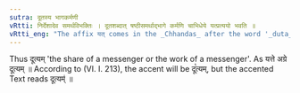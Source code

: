 ```yaml
---
sutra: दूतस्य भागकर्मणी
vRtti: निर्देशादेव समर्थविभक्तिः । दूतशब्दात् षष्ठीसमर्थाद्भागे कर्मणि चाभिधेये यत्प्रत्ययो भवति ॥
vRtti_eng: "The affix यत् comes in the _Chhandas_ after the word '_duta_' in the genitive case in construction, in the sense of 'its share' or 'its duty.'"
---
```

Thus दूत्यम् 'the share of a messenger or the work of a messenger'. As यत्ते अग्रे दूत्यम् ॥ According to (VI. I. 213), the accent will be दू꣡त्यम्, but the accented Text reads दूत्यम्॑ ॥
